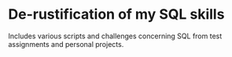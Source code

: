 # De-rustification of my SQL skills

Includes various scripts and challenges concerning SQL from test assignments and personal projects.
